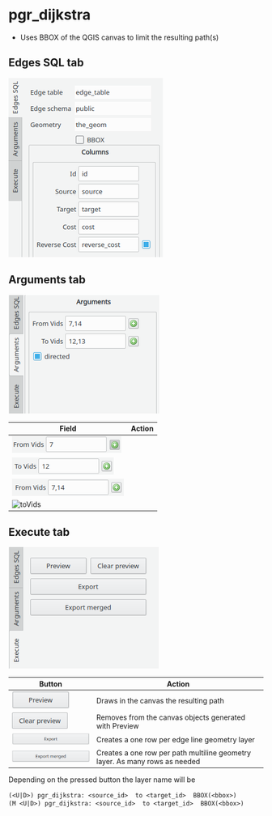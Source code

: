 # pgr_dijkstra

- Uses BBOX of the QGIS canvas to limit the resulting path(s)

## Edges SQL tab
![Edges SQL tab](../img/tabs/edges_SQL/dijkstra-KSP_edgesSQL.png)

## Arguments tab
![Arguments tab](../img/tabs/arguments/arguments_dijkstra.png)

|Field|Action|
| ----------- | --------- |
|![fromVid](../img/fields/arguments/astar&dijkstra_fromVid.png)| |
|![toVid](../img/fields/arguments/astar&dijkstra_toVid.png)| |
|![fromVids](../img/fields/arguments/astar&dijkstra_fromVids.png)| |
|![toVids](.../img/fields/arguments/astar&dijkstra_toVids.png)| |

## Execute tab 
![Execute tab](../img/tabs/execute/execute.png)

|Button|Action|
| ----------- | --------- |
|![Preview](../img/buttons/execute/preview.png)| Draws in the canvas the resulting path |
|![Clear Preview](../img/buttons/execute/clearpreview.png)| Removes from the canvas objects generated with Preview|
|![Export](../img/buttons/execute/export.png)| Creates a one row per edge line geometry layer|
|![Export Merged](../img/buttons/execute/exportmergedON.png)| Creates a one row per path multiline geometry layer. As many rows as needed|

Depending on the pressed button the layer name will be 
```
(<U|D>) pgr_dijkstra: <source_id>  to <target_id>  BBOX(<bbox>)
(M <U|D>) pgr_dijkstra: <source_id>  to <target_id>  BBOX(<bbox>)
```
